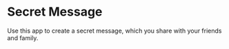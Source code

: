 # Secret Message

Use this app to create a secret message, which you share with your friends and family.

